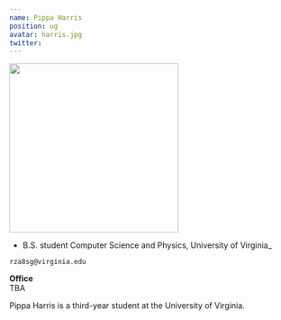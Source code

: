 ```yaml
---
name: Pippa Harris
position: ug
avatar: harris.jpg
twitter: 
---
```


<img width="300" src="{{site.baseurl}}/images/people/{{page.avatar}}" data-action="zoom">

- B.S. student Computer Science and Physics, University of Virginia_<br>

<i class="fa fa-envelope-o"></i> `rza8sg@virginia.edu`

**Office**<br>
TBA

Pippa Harris is a third-year student at the University of Virginia. 
